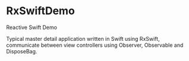 # RxSwiftDemo
Reactive Swift Demo

Typical master detail application written in Swift using RxSwift, communicate between view controllers using Observer, Observable and DisposeBag.


